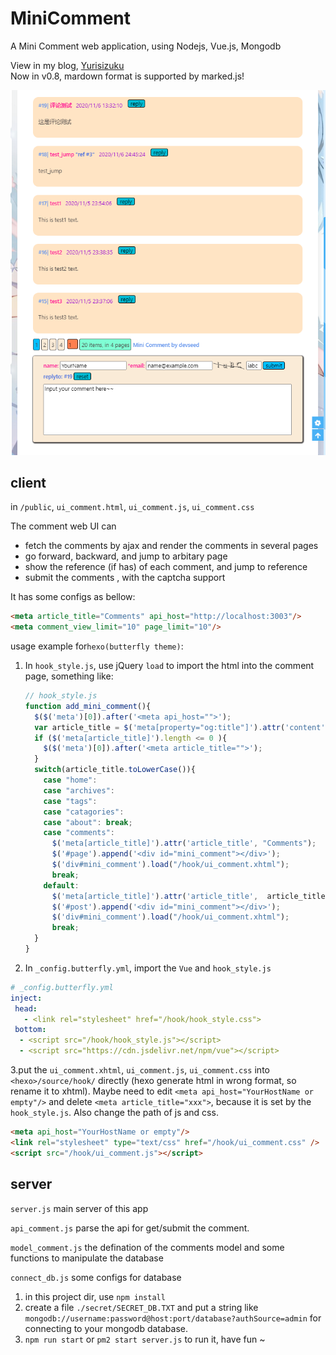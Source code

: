 # MiniComment

A Mini Comment web application, using Nodejs, Vue.js,  Mongodb

View in my blog,  [Yurisizuku](https://blog.yuris.ml/comments/)  
Now in v0.8, mardown format is supported by marked.js!

![minicomment_v0.7](screentshot/minicomment_v0.7.png)

## client

in  `/public`,  `ui_comment.html`, `ui_comment.js`, `ui_comment.css`

The comment web UI can  

- fetch the comments by ajax and render the comments in several pages
- go forward, backward, and jump to arbitary page
- show the reference (if has) of each comment, and jump to reference
- submit the comments , with the captcha support

It has some configs as bellow:

```html
<meta article_title="Comments" api_host="http://localhost:3003"/>
<meta comment_view_limit="10" page_limit="10"/>
```

usage example for`hexo(butterfly theme)`:

1. In `hook_style.js`, use  jQuery  `load` to import the html into the comment page, something like:

   ```javascript
   // hook_style.js
   function add_mini_comment(){
     $($('meta')[0]).after('<meta api_host="">');
     var article_title = $('meta[property="og:title"]').attr('content');
     if ($('meta[article_title]').length <= 0 ){
       $($('meta')[0]).after('<meta article_title="">');
     }
     switch(article_title.toLowerCase()){
       case "home":
       case "archives":
       case "tags":
       case "catagories":
       case "about": break;
       case "comments":
         $('meta[article_title]').attr('article_title', "Comments");
         $('#page').append('<div id="mini_comment"></div>');
         $('div#mini_comment').load("/hook/ui_comment.xhtml");
         break;
       default:
         $('meta[article_title]').attr('article_title',  article_title);
         $('#post').append('<div id="mini_comment"></div>');
         $('div#mini_comment').load("/hook/ui_comment.xhtml");
         break;
     }
   }
   ```

2. In `_config.butterfly.yml`,   import the `Vue` and `hook_style.js`

```yml
# _config.butterfly.yml 
inject:
 head:
   - <link rel="stylesheet" href="/hook/hook_style.css">
 bottom:
  - <script src="/hook/hook_style.js"></script>
  - <script src="https://cdn.jsdelivr.net/npm/vue"></script>
```

3.put the `ui_comment.xhtml`, `ui_comment.js`, `ui_comment.css` into `<hexo>/source/hook/` directly (hexo generate html in wrong format, so rename it to xhtml). Maybe need to edit `<meta api_host="YourHostName or empty"/>` and delete `<meta article_title="xxx">`, because it is set by the `hook_style.js`. Also change the path of js and css.

```html
<meta api_host="YourHostName or empty"/>
<link rel="stylesheet" type="text/css" href="/hook/ui_comment.css" />
<script src="/hook/ui_comment.js"></script>
```

## server

`server.js`  main server of this app

`api_comment.js` parse the api for get/submit the comment.

`model_comment.js`  the defination of the comments model and some functions to manipulate the database

`connect_db.js` some configs for database

1. in this project dir, use `npm install`
2. create a file `./secret/SECRET_DB.TXT` and put a  string like `mongodb://username:password@host:port/database?authSource=admin` for connecting to your mongodb database.
3. `npm run start` or `pm2 start server.js` to run it, have fun ~
